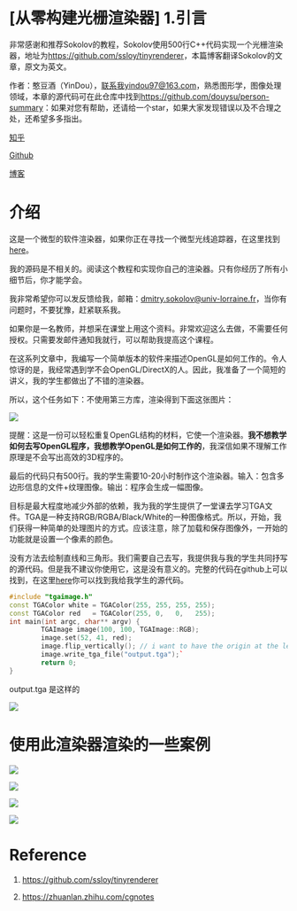 # [从零构建光栅渲染器] 1.引言

非常感谢和推荐Sokolov的教程，Sokolov使用500行C++代码实现一个光栅渲染器，地址为<https://github.com/ssloy/tinyrenderer>，本篇博客翻译Sokolov的文章，原文为英文。

作者：憨豆酒（YinDou），联系我yindou97@163.com，熟悉图形学，图像处理领域，本章的源代码可在此仓库中找到<https://github.com/douysu/person-summary>：如果对您有帮助，还请给一个star，如果大家发现错误以及不合理之处，还希望多多指出。

[知乎](https://zhuanlan.zhihu.com/c_1218472587279433728)

[Github](https://github.com/douysu)

[博客](https://blog.csdn.net/ModestBean)

# 介绍

这是一个微型的软件渲染器，如果你正在寻找一个微型光线追踪器，在这里找到[here](https://github.com/ssloy/tinyraytracer)。

我的源码是不相关的。阅读这个教程和实现你自己的渲染器。只有你经历了所有小细节后，你才能学会。

我非常希望你可以发反馈给我，邮箱：dmitry.sokolov@univ-lorraine.fr，当你有问题时，不要犹豫，赶紧联系我。

如果你是一名教师，并想采在课堂上用这个资料。非常欢迎这么去做，不需要任何授权。只需要发邮件通知我就行，可以帮助我提高这个课程。

在这系列文章中，我编写一个简单版本的软件来描述OpenGL是如何工作的。令人惊讶的是，我经常遇到学不会OpenGL/DirectX的人。因此，我准备了一个简短的讲义，我的学生都做出了不错的渲染器。

所以，这个任务如下：不使用第三方库，渲染得到下面这张图片：

![](https://raw.githubusercontent.com/ssloy/tinyrenderer/gh-pages/img/00-home/africanhead.png)

提醒：这是一份可以轻松重复OpenGL结构的材料，它使一个渲染器。**我不想教学如何去写OpenGL程序，我想教学OpenGL是如何工作的**，我深信如果不理解工作原理是不会写出高效的3D程序的。

最后的代码只有500行。我的学生需要10-20小时制作这个渲染器。输入：包含多边形信息的文件+纹理图像。输出：程序会生成一幅图像。

目标是最大程度地减少外部的依赖，我为我的学生提供了一堂课去学习TGA文件。TGA是一种支持RGB/RGBA/Black/White的一种图像格式。所以，开始，我们获得一种简单的处理图片的方式。应该注意，除了加载和保存图像外，一开始的功能就是设置一个像素的颜色。

没有方法去绘制直线和三角形。我们需要自己去写，我提供我与我的学生共同抒写的源代码。但是我不建议你使用它，这是没有意义的。完整的代码在github上可以找到，在这里[here](https://github.com/ssloy/tinyrenderer/tree/909fe20934ba5334144d2c748805690a1fa4c89f)你可以找到我给我学生的源代码。

```C++
#include "tgaimage.h"
const TGAColor white = TGAColor(255, 255, 255, 255);
const TGAColor red   = TGAColor(255, 0,   0,   255);
int main(int argc, char** argv) {
        TGAImage image(100, 100, TGAImage::RGB);
        image.set(52, 41, red);
        image.flip_vertically(); // i want to have the origin at the left bottom corner of the image
        image.write_tga_file("output.tga");`
        return 0;
}
```

output.tga 是这样的

![](https://raw.githubusercontent.com/ssloy/tinyrenderer/gh-pages/img/00-home/reddot.png)

# 使用此渲染器渲染的一些案例

![](https://raw.githubusercontent.com/ssloy/tinyrenderer/gh-pages/img/00-home/demon.png)

![](https://raw.githubusercontent.com/ssloy/tinyrenderer/gh-pages/img/00-home/diablo-glow.png)

![](https://raw.githubusercontent.com/ssloy/tinyrenderer/gh-pages/img/00-home/boggie.png) 

![](https://raw.githubusercontent.com/ssloy/tinyrenderer/gh-pages/img/00-home/diablo-ssao.png)


# Reference

1. https://github.com/ssloy/tinyrenderer

2. https://zhuanlan.zhihu.com/cgnotes
